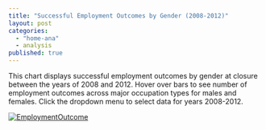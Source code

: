 ```yaml
---
title: "Successful Employment Outcomes by Gender (2008-2012)"
layout: post
categories: 
  - "home-ana"
  - analysis
published: true
---
```


This chart displays successful employment outcomes by gender at closure between the years of 2008 and 2012. Hover over bars to see number of employment outcomes across major occupation types for males and females. Click the dropdown menu to select data for years 2008-2012.

<script type='text/javascript' src='https://public.tableausoftware.com/javascripts/api/viz_v1.js'></script><div class='tableauPlaceholder' style='width: 844px; height: 1319px;'><noscript><a href='#'><img alt='EmploymentOutcome ' src='https:&#47;&#47;public.tableausoftware.com&#47;static&#47;images&#47;Ma&#47;MajorOcc_Stats&#47;EmploymentOutcome&#47;1_rss.png' style='border: none' /></a></noscript><object class='tableauViz' width='844' height='1319' style='display:none;'><param name='host_url' value='https%3A%2F%2Fpublic.tableausoftware.com%2F' /> <param name='site_root' value='' /><param name='name' value='MajorOcc_Stats&#47;EmploymentOutcome' /><param name='tabs' value='no' /><param name='toolbar' value='yes' /><param name='static_image' value='https:&#47;&#47;public.tableausoftware.com&#47;static&#47;images&#47;Ma&#47;MajorOcc_Stats&#47;EmploymentOutcome&#47;1.png' /> <param name='animate_transition' value='yes' /><param name='display_static_image' value='yes' /><param name='display_spinner' value='yes' /><param name='display_overlay' value='yes' /><param name='display_count' value='yes' /></object></div><div style='width:844px;height:22px;padding:0px 10px 0px 0px;color:black;font:normal 8pt verdana,helvetica,arial,sans-serif;'><div style='float:right; padding-right:8px;'><a href='http://www.tableausoftware.com/public/about-tableau-products?ref=https://public.tableausoftware.com/views/MajorOcc_Stats/EmploymentOutcome' target='_blank'>Learn About Tableau</a></div></div>